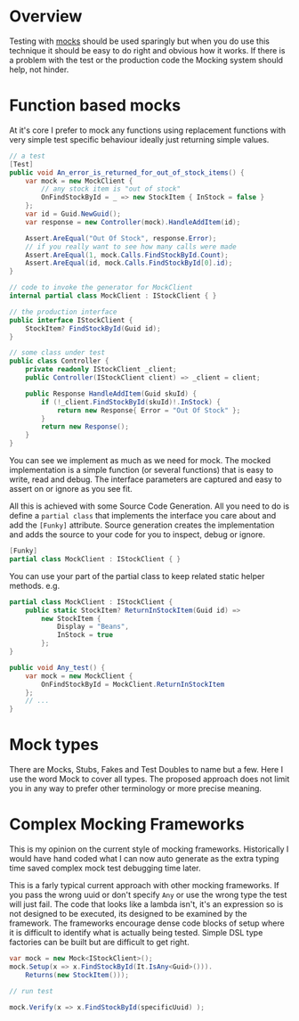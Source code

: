 # Overview

Testing with [mocks](#mock-types) should be used sparingly but when you do use this technique it should be easy to do right and obvious how it works. If there is a problem with the test or the production code the Mocking system should help, not hinder.

# Function based mocks

At it's core I prefer to mock any functions using replacement functions with very simple test specific behaviour ideally just returning simple values.

```c#
// a test
[Test]
public void An_error_is_returned_for_out_of_stock_items() {
    var mock = new MockClient {
        // any stock item is "out of stock"
        OnFindStockById = _ => new StockItem { InStock = false }
    };
    var id = Guid.NewGuid();
    var response = new Controller(mock).HandleAddItem(id);

    Assert.AreEqual("Out Of Stock", response.Error);
    // if you really want to see how many calls were made
    Assert.AreEqual(1, mock.Calls.FindStockById.Count);
    Assert.AreEqual(id, mock.Calls.FindStockById[0].id);
}

// code to invoke the generator for MockClient
internal partial class MockClient : IStockClient { }

// the production interface
public interface IStockClient {
    StockItem? FindStockById(Guid id);
}

// some class under test
public class Controller {
    private readonly IStockClient _client;
    public Controller(IStockClient client) => _client = client;

    public Response HandleAddItem(Guid skuId) {
        if (!_client.FindStockById(skuId)!.InStock) {
            return new Response{ Error = "Out Of Stock" };
        }
        return new Response();
    }
}
```

You can see we implement as much as we need for mock. The mocked implementation is a simple function (or several functions) that is easy to write, read and debug. The interface parameters are captured and easy to assert on or ignore as you see fit.

All this is achieved with some Source Code Generation. All you need to do is define a `partial class` that implements the interface you care about and add the `[Funky]` attribute. Source generation creates the implementation and adds the source to your code for you to inspect, debug or ignore.

```c#
[Funky]
partial class MockClient : IStockClient { }
```

You can use your part of the partial class to keep related static helper methods. e.g.

```c#
partial class MockClient : IStockClient {
    public static StockItem? ReturnInStockItem(Guid id) =>
        new StockItem {
            Display = "Beans",
            InStock = true
        };
}

public void Any_test() {
    var mock = new MockClient {
        OnFindStockById = MockClient.ReturnInStockItem
    };
    // ...
}
```

# Mock types

There are Mocks, Stubs, Fakes and Test Doubles to name but a few. Here I use the word Mock to cover all types. The proposed approach does not limit you in any way to prefer other terminology or more precise meaning.

# Complex Mocking Frameworks

This is my opinion on the current style of mocking frameworks. Historically I would have hand coded what I can now auto generate as the extra typing time saved complex mock test debugging time later.

This is a farly typical current approach with other mocking frameworks. If you pass the wrong uuid or don't specify `Any` or use the wrong type the test will just fail. The code that looks like a lambda isn't, it's an expression so is not designed to be executed, its designed to be examined by the framework. The frameworks encourage dense code blocks of setup where it is difficult to identify what is actually being tested. Simple DSL type factories can be built but are difficult to get right.

```csharp
var mock = new Mock<IStockClient>();
mock.Setup(x => x.FindStockById(It.IsAny<Guid>())).
    Returns(new StockItem()));

// run test

mock.Verify(x => x.FindStockById(specificUuid) );
```
